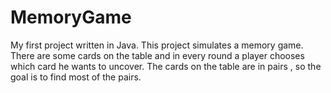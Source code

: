 # MemoryGame
My first project written in Java. This project simulates a memory game. There are some cards on the table and in every round a player chooses which card he wants to uncover. The cards on the table are in pairs , so the goal is to find most of the pairs.
